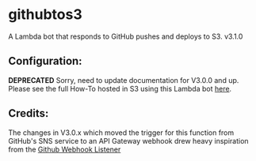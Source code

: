 # githubtos3
A Lambda bot that responds to GitHub pushes and deploys to S3.
v3.1.0

## Configuration:
  **DEPRECATED**   Sorry, need to update documentation for V3.0.0 and up.
  Please see the full How-To hosted in S3 using this Lambda bot [here](http://githubtos3.kylemunz.com/).

## Credits:
  The changes in V3.0.x which moved the trigger for this function from GitHub's
  SNS service to an API Gateway webhook drew heavy inspiration from the
  [Github Webhook Listener](https://serverless.com/examples/aws-node-github-webhook-listener/)

